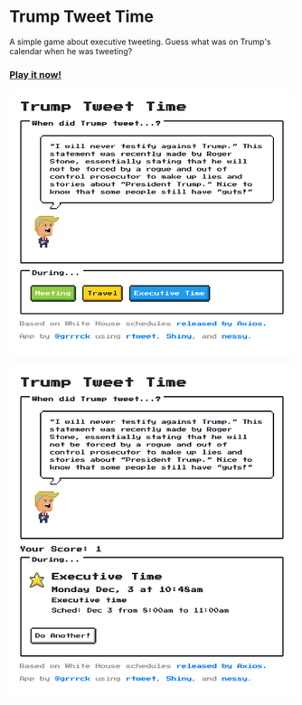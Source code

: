 # Trump Tweet Time

A simple game about executive tweeting. Guess what was on Trump's calendar when he was tweeting?

### [Play it now!](https://apps.garrickadenbuie.com/trump-tweet-time)

![](www/images/screenshot-01.png)

![](www/images/screenshot-02.png)